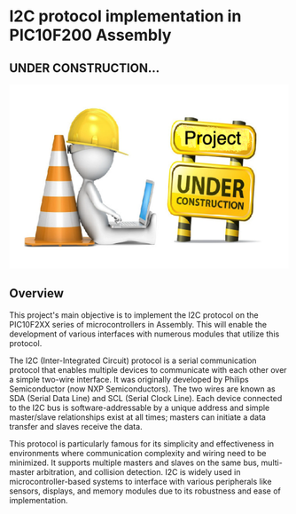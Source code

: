 # I2C protocol implementation in PIC10F200 Assembly

## UNDER CONSTRUCTION... 

![UNDER CONSTRUCTION...](../../images/under_construction.png)

## Overview

This project's main objective is to implement the I2C protocol on the PIC10F2XX series of microcontrollers in Assembly. This will enable the development of various interfaces with numerous modules that utilize this protocol.


The I2C (Inter-Integrated Circuit) protocol is a serial communication protocol that enables multiple devices to communicate with each other over a simple two-wire interface. It was originally developed by Philips Semiconductor (now NXP Semiconductors). The two wires are known as SDA (Serial Data Line) and SCL (Serial Clock Line). Each device connected to the I2C bus is software-addressable by a unique address and simple master/slave relationships exist at all times; masters can initiate a data transfer and slaves receive the data.

This protocol is particularly famous for its simplicity and effectiveness in environments where communication complexity and wiring need to be minimized. It supports multiple masters and slaves on the same bus, multi-master arbitration, and collision detection. I2C is widely used in microcontroller-based systems to interface with various peripherals like sensors, displays, and memory modules due to its robustness and ease of implementation.



